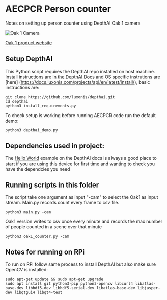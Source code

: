 # AECPCR Person counter

Notes on setting up person counter using DepthAI Oak 1 camera

![Oak 1 Camera](https://cdn.shopify.com/s/files/1/0106/8325/2802/products/OAK-1_1600x.jpg?v=1627660345)

[Oak 1 product website](https://shop.luxonis.com/products/megaai-kit)

## Setup DepthAI

This Python script requires the DepthAI repo installed on host machine. Install instructions are [in the DepthAI Docs](https://docs.luxonis.com/en/latest/pages/tutorials/first_steps/#first-steps-with-depthai) and OS specific instrutions are [here] (https://docs.luxonis.com/projects/api/en/latest/install/), basic instructions are:

```terminal 
git clone https://github.com/luxonis/depthai.git
cd depthai
python3 install_requirements.py
```

To check setup is working before running AECPCR code run the default demo:

```terminal 
python3 depthai_demo.py
```

## Dependencies used in project:

The [Hello World](https://docs.luxonis.com/projects/api/en/latest/tutorials/hello_world/) example on the DepthAI docs is always a good place to start if you are using this device for first time and wanting to check you have the dependcies you need


## Running scripts in this folder

The script take one argument as input "-cam" to select the Oak1 as input stream. Main.py records count every frame to csv file.

```terminal
python3 main.py -cam
```

Oak1 version writes to csv once every minute and records the max number of people counted in a scene over that minute

```terminal
python3 oak1_counter.py -cam
```

## Notes for running on RPi

To run on RPi follow same process to install DepthAI but also make sure OpenCV is installed:

```terminal 
sudo apt-get update && sudo apt-get upgrade
sudo apt install git python3-pip python3-opencv libcurl4 libatlas-base-dev libhdf5-dev libhdf5-serial-dev libatlas-base-dev libjasper-dev libqtgui4 libqt4-test
```

